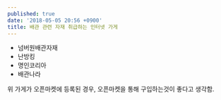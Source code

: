```yaml
---
published: true
date: '2018-05-05 20:56 +0900'
title: 배관 관련 자재 취급하는 인터넷 가게
---
```

- 넘버원배관자재
- 난방킹
- 명인코리아
- 배관나라

위 가게가 오픈마켓에 등록된 경우, 오픈마켓을 통해 구입하는것이 좋다고 생각함.

